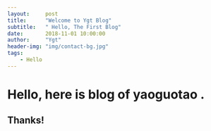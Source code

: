 ```yaml
---
layout:     post
title:      "Welcome to Ygt Blog"
subtitle:   " Hello, The First Blog"
date:       2018-11-01 10:00:00
author:     "Ygt"
header-img: "img/contact-bg.jpg"
tags:
    - Hello
---
```


# Hello, here is blog of yaoguotao .

## Thanks!
